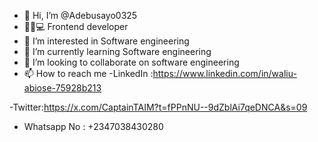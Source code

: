 - 👋 Hi, I’m @Adebusayo0325
- 🧑‍💻💻 Frontend developer
- 👀 I’m interested in Software engineering
- 🌱 I’m currently learning Software engineering
- 💞️ I’m looking to collaborate on software engineering
- 📫 How to reach me 
-LinkedIn :https://www.linkedin.com/in/waliu-abiose-75928b213

-Twitter:https://x.com/CaptainTAIM?t=fPPnNU--9dZblAi7qeDNCA&s=09
- Whatsapp No : +2347038430280
<!---
Adebusayo0325/Adebusayo0325 is a ✨ special ✨ repository because its `README.md` (this file) appears on your GitHub profile.
You can click the Preview link to take a look at your changes.
--->
